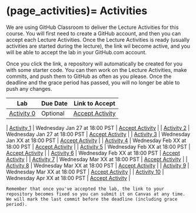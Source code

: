 (page_activities)=
Activities
=======================

<head>
    <base target="_blank">
</head>

We are using GitHub Classroom to deliver the Lecture Activities for this course.
You will first need to create a GitHub account, and then you can accept each Lecture Activities.
Once the Lecture Activities is ready (usually activities are started during the lecture), the link wil become active, and you will be able to accept the lab in your GitHub.com account.

Once you click the link, a repository will automatically be created for you with some starter code.
You can then work on the Lecture Activities, make commits, and push them to GitHub as often as you please. 
Once the deadline and the grace period has passed, you will no longer be able to push any changes.

| Lab        | Due Date                      | Link to Accept |
|------------|-------------------------------|----------------|
| [Activity 0](class/week01/lecture)  | Optional | [Accept Activity](https://classroom.github.com/a/aMHuU8NE) |

| [Activity 1](class/week02/lecture)  | Wednesday Jan 27 at 18:00 PST | [Accept Activity](https://classroom.github.com/a/a39MagWO) |
| [Activity 2](class/week02/lecture)  | Wednesday Jan 27 at 18:00 PST | [Accept Activity]() |
| [Activity 3](class/week03/lecture)  | Wednesday Jan XX at 18:00 PST | [Accept Activity]() |
| [Activity 4](class/week04/lecture)  | Wednesday Feb XX at 18:00 PST | [Accept Activity]() |
| [Activity 5](class/week05/lecture)  | Wednesday Feb XX at 18:00 PST | [Accept Activity]() |
| [Activity 6](class/week07/lecture)  | Wednesday Feb XX at 18:00 PST | [Accept Activity]() |
| [Activity 7](class/week08/lecture)  | Wednesday Mar XX at 18:00 PST | [Accept Activity]() |
| [Activity 8](class/week09/lecture)  | Wednesday Mar XX at 18:00 PST | [Accept Activity]() |
| [Activity 9](class/week10/lecture)  | Wednesday Mar XX at 18:00 PST | [Accept Activity]() |
| [Activity 10](class/week11/lecture) | Wednesday Apr XX at 18:00 PST | [Accept Activity]() |

```{tip}
Remember that once you've accepted the lab, the link to your repository becomes fixed so you can submit it on Canvas at any time. We will mark the last commit before the deadline (including grace period).
```




